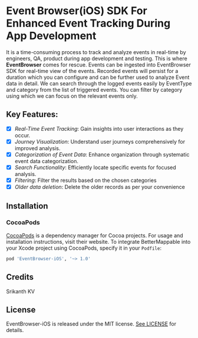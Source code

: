 # Event Browser(iOS) SDK For Enhanced Event Tracking During App Development
 
It is a time-consuming process to track and analyze events in real-time by engineers, QA, product during app development and testing. This is where **EventBrowser** comes for rescue. Events can be ingested into EventBrowser SDK for real-time view of the events. Recorded events will persist for a duration which you can configure and can be further used to analyze Event data in detail. We can search through the logged events easily by EventType and category from the list of triggered events. You can filter by category using which we can focus on the relevant events only.

## Key Features:

- [x] *Real-Time Event Tracking*: Gain insights into user interactions as they occur.
- [x] *Journey Visualization*: Understand user journeys comprehensively for improved analysis.
- [x] *Categorization of Event Data*: Enhance organization through systematic event data categorization.
- [x] *Search Functionality*: Efficiently locate specific events for focused analysis.
- [x] *Filtering*: Filter the results based on the chosen categories
- [x] *Older data deletion*: Delete the older records as per your convenience

## Installation

### CocoaPods

[CocoaPods](https://cocoapods.org) is a dependency manager for Cocoa projects. For usage and installation instructions, visit their website. To integrate BetterMappable into your Xcode project using CocoaPods, specify it in your `Podfile`:

```ruby
pod 'EventBrowser-iOS', '~> 1.0'
```

## Credits
Srikanth KV

## License
EventBrowser-iOS is released under the MIT license. [See LICENSE](https://github.com/PhonePe/EventBrowser-iOS/blob/main/LICENSE) for details.
